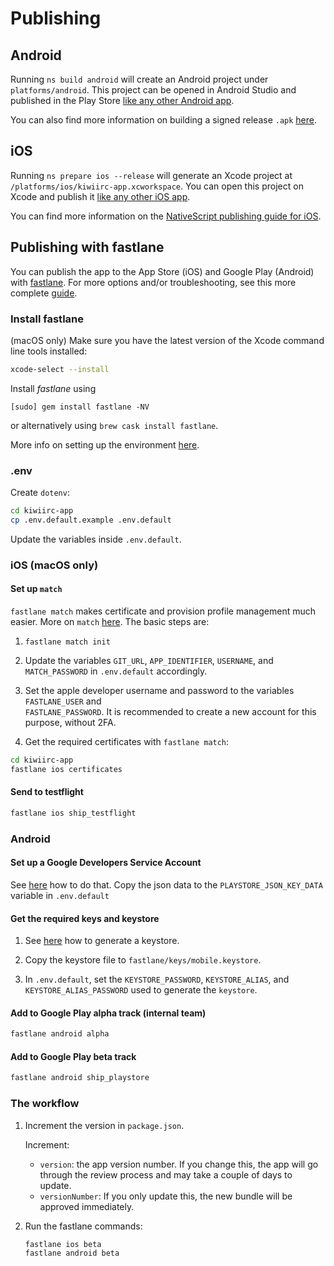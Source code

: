 # Publishing

## Android

Running `ns build android` will create an Android project under `platforms/android`. This project
can be opened in Android Studio and published in the Play Store [like any other Android app](http://developer.android.com/tools/publishing/publishing_overview.html).

You can also find more information on building a signed release `.apk` [here](https://docs.nativescript.org/tooling/publishing/publishing-android-apps).

## iOS

Running `ns prepare ios --release` will generate an Xcode project at `/platforms/ios/kiwiirc-app.xcworkspace`. You can open this project on Xcode and publish it [like any other iOS app](https://developer.apple.com/library/ios/documentation/IDEs/Conceptual/AppDistributionGuide/Introduction/Introduction.html).

You can find more information on the [NativeScript publishing guide for iOS](https://docs.nativescript.org/tooling/publishing/publishing-ios-apps).

## Publishing with fastlane

You can publish the app to the App Store (iOS) and Google Play (Android) with [fastlane](https://fastlane.tools/). For more options and/or troubleshooting, see this more complete [guide](https://nativescript.org/blog/automatic-nativescript-app-deployments-with-fastlane/).

### Install fastlane

(macOS only) Make sure you have the latest version of the Xcode command line tools installed:

```bash
xcode-select --install
```

Install _fastlane_ using

```
[sudo] gem install fastlane -NV
```

or alternatively using `brew cask install fastlane`.

More info on setting up the environment [here](https://docs.fastlane.tools/).

### .env

Create `dotenv`:

```bash
cd kiwiirc-app
cp .env.default.example .env.default
```

Update the variables inside `.env.default`.

### iOS (macOS only)

#### Set up `match`

`fastlane match` makes certificate and provision profile management much easier. More on `match` 
[here](https://docs.fastlane.tools/actions/match/). The basic steps are:

1.   `fastlane match init`

2.   Update the variables `GIT_URL`, `APP_IDENTIFIER`, `USERNAME`, and `MATCH_PASSWORD` 
     in `.env.default` accordingly.

3.   Set the apple developer username and password to the variables `FASTLANE_USER` and   
     `FASTLANE_PASSWORD`. It is recommended to create a new account for this purpose, without 2FA.

4.   Get the required certificates with `fastlane match`:

  ```bash
  cd kiwiirc-app
  fastlane ios certificates
  ```

#### Send to testflight

```bash
fastlane ios ship_testflight
```

### Android

#### Set up a Google Developers Service Account

See [here](https://docs.fastlane.tools/actions/upload_to_play_store/#setup) how to do that. Copy the json data to the `PLAYSTORE_JSON_KEY_DATA` variable in `.env.default`

#### Get the required keys and keystore

1.   See [here](https://developer.android.com/studio/publish/app-signing#generate-key) how to generate a keystore.

2.   Copy the keystore file to `fastlane/keys/mobile.keystore`.

3.   In `.env.default`, set the `KEYSTORE_PASSWORD`, `KEYSTORE_ALIAS`, and `KEYSTORE_ALIAS_PASSWORD` used to generate the `keystore`.

#### Add to Google Play alpha track (internal team)

```bash
fastlane android alpha
```

#### Add to Google Play beta track

```bash
fastlane android ship_playstore
```

### The workflow

1. Increment the version in `package.json`.

    Increment:

    - `version`: the app version number. If you change this, the app will go through the review
      process and may take a couple of days to update.
    - `versionNumber`: If you only update this, the new bundle will be approved immediately.

2. Run the fastlane commands:

    ```bash
    fastlane ios beta
    fastlane android beta
    ```
